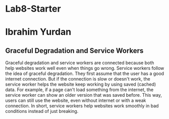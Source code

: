 # Lab8-Starter

# Ibrahim Yurdan

## Graceful Degradation and Service Workers

Graceful degradation and service workers are connected because both help websites work well even when things go wrong.
Service workers follow the idea of graceful degradation. They first assume that the user has a good internet connection. But if the connection is slow or doesn't work, the service worker helps the website keep working by using saved (cached) data.
For example, if a page can't load something from the internet, the service worker can show an older version that was saved before. This way, users can still use the website, even without internet or with a weak connection.
In short, service workers help websites work smoothly in bad conditions instead of just breaking.
